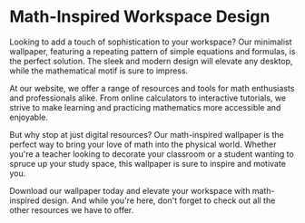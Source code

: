 <!--font:Poppins-->

# Math-Inspired Workspace Design

Looking to add a touch of sophistication to your workspace? Our minimalist wallpaper, featuring a repeating pattern of simple equations and formulas, is the perfect solution. The sleek and modern design will elevate any desktop, while the mathematical motif is sure to impress.

At our website, we offer a range of resources and tools for math enthusiasts and professionals alike. From online calculators to interactive tutorials, we strive to make learning and practicing mathematics more accessible and enjoyable.

But why stop at just digital resources? Our math-inspired wallpaper is the perfect way to bring your love of math into the physical world. Whether you're a teacher looking to decorate your classroom or a student wanting to spruce up your study space, this wallpaper is sure to inspire and motivate you.

Download our wallpaper today and elevate your workspace with math-inspired design. And while you're here, don't forget to check out all the other resources we have to offer.

<!--

Write me markdown content of website with wallpaper:

"A wallpaper featuring a repeating pattern of simple equations and formulas, arranged in a minimalist and modern design."

The header of the page should not be copy of the text but rather a real content of the website which is using this wallpaper.


---


# Math-inspired Wallpaper for Your Desktop

Add some mathematical flair to your desktop with our minimalist wallpaper featuring a repeating pattern of simple equations and formulas. The modern design will add a touch of sophistication to your workspace, while the math-inspired motif is sure to impress your colleagues and friends.

Whether you're a math enthusiast or just looking to spruce up your computer background, this wallpaper is perfect for you. Download it today and enjoy the beauty of mathematics every time you open your computer.


---


Heading should not include word "wallpaper". The website should not be about the wallpaper itself, wallpaper is just a related background, rewrite whole content.


---


# Elevate Your Workspace with Math-Inspired Design

Transform your desktop into a math-inspired haven with our minimalist wallpaper featuring a repeating pattern of simple equations and formulas. The sleek and modern design will add a touch of sophistication to your workspace, while the mathematical motif is sure to impress your colleagues and friends.

Our website offers a variety of resources and tools for math enthusiasts and professionals alike. From online calculators to interactive tutorials, we strive to make learning and practicing mathematics more accessible and enjoyable.

But why stop at just digital resources? Our math-inspired wallpaper is the perfect way to bring your love of math into the physical world. Whether you're a teacher looking to decorate your classroom or a student wanting to spruce up your study space, this wallpaper is sure to inspire and motivate you.

Download our wallpaper today and elevate your workspace to new mathematical heights. And while you're here, don't forget to check out all the other resources we have to offer.


---


Heading is too long, rewrite whole content.


---


# Add a Touch of Math-Inspired Sophistication to Your Workspace

Looking for a way to add some sophistication to your workspace? Our minimalist wallpaper featuring a repeating pattern of simple equations and formulas is the perfect solution. The sleek and modern design will elevate any desktop, while the mathematical motif is sure to impress.

At our website, we offer a range of resources and tools for math enthusiasts and professionals alike. From online calculators to interactive tutorials, we strive to make learning and practicing mathematics more accessible and enjoyable.

But why stop at just digital resources? Our math-inspired wallpaper is the perfect way to bring your love of math into the physical world. Whether you're a teacher looking to decorate your classroom or a student wanting to spruce up your study space, this wallpaper is sure to inspire and motivate you.

Download our wallpaper today and add a touch of math-inspired sophistication to your workspace. And while you're here, don't forget to check out all the other resources we have to offer.


---


Heading is too long, rewrite whole content.


---


# Elevate Your Workspace with Math-Inspired Design

Looking to add a touch of sophistication to your workspace? Our minimalist wallpaper, featuring a repeating pattern of simple equations and formulas, is the perfect solution. The sleek and modern design will elevate any desktop, while the mathematical motif is sure to impress.

At our website, we offer a range of resources and tools for math enthusiasts and professionals alike. From online calculators to interactive tutorials, we strive to make learning and practicing mathematics more accessible and enjoyable.

But why stop at just digital resources? Our math-inspired wallpaper is the perfect way to bring your love of math into the physical world. Whether you're a teacher looking to decorate your classroom or a student wanting to spruce up your study space, this wallpaper is sure to inspire and motivate you.

Download our wallpaper today and elevate your workspace with math-inspired design. And while you're here, don't forget to check out all the other resources we have to offer.


---


Write me a Google font which is best fitting for the website.

Pick from the list:
- Alegreya
- Open Sans
- Roboto
- Exo 2
- Dancing Script
- Lato
- Lobster
- Poppins
- Playfair Display
- Inter
- Barlow Condensed
- Futura
- Raleway
- Montserrat
- IBM Plex Sans
- Great Vibes
- Orbitron


Write just the font name nothing else.


---


Poppins

-->
